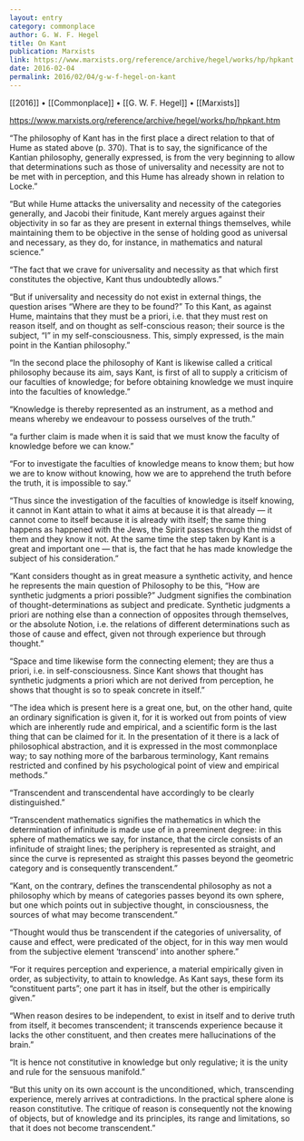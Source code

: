 ```yaml
---
layout: entry
category: commonplace
author: G. W. F. Hegel
title: On Kant
publication: Marxists
link: https://www.marxists.org/reference/archive/hegel/works/hp/hpkant.htm
date: 2016-02-04
permalink: 2016/02/04/g-w-f-hegel-on-kant
---
```


[[2016]] • [[Commonplace]] • [[G. W. F. Hegel]] • [[Marxists]]

https://www.marxists.org/reference/archive/hegel/works/hp/hpkant.htm

“The philosophy of Kant has in the first place a direct relation to that of Hume as stated above (p. 370). That is to say, the significance of the Kantian philosophy, generally expressed, is from the very beginning to allow that determinations such as those of universality and necessity are not to be met with in perception, and this Hume has already shown in relation to Locke.”


“But while Hume attacks the universality and necessity of the categories generally, and Jacobi their finitude, Kant merely argues against their objectivity in so far as they are present in external things themselves, while maintaining them to be objective in the sense of holding good as universal and necessary, as they do, for instance, in mathematics and natural science.”


“The fact that we crave for universality and necessity as that which first constitutes the objective, Kant thus undoubtedly allows.”


“But if universality and necessity do not exist in external things, the question arises “Where are they to be found?” To this Kant, as against Hume, maintains that they must be a priori, i.e. that they must rest on reason itself, and on thought as self-conscious reason; their source is the subject, “I” in my self-consciousness. This, simply expressed, is the main point in the Kantian philosophy.”


“In the second place the philosophy of Kant is likewise called a critical philosophy because its aim, says Kant, is first of all to supply a criticism of our faculties of knowledge; for before obtaining knowledge we must inquire into the faculties of knowledge.”


“Knowledge is thereby represented as an instrument, as a method and means whereby we endeavour to possess ourselves of the truth.”


“a further claim is made when it is said that we must know the faculty of knowledge before we can know.”


“For to investigate the faculties of knowledge means to know them; but how we are to know without knowing, how we are to apprehend the truth before the truth, it is impossible to say.”


“Thus since the investigation of the faculties of knowledge is itself knowing, it cannot in Kant attain to what it aims at because it is that already — it cannot come to itself because it is already with itself; the same thing happens as happened with the Jews, the Spirit passes through the midst of them and they know it not. At the same time the step taken by Kant is a great and important one — that is, the fact that he has made knowledge the subject of his consideration.”


“Kant considers thought as in great measure a synthetic activity, and hence he represents the main question of Philosophy to be this, “How are synthetic judgments a priori possible?” Judgment signifies the combination of thought-determinations as subject and predicate. Synthetic judgments a priori are nothing else than a connection of opposites through themselves, or the absolute Notion, i.e. the relations of different determinations such as those of cause and effect, given not through experience but through thought.”


“Space and time likewise form the connecting element; they are thus a priori, i.e. in self-consciousness. Since Kant shows that thought has synthetic judgments a priori which are not derived from perception, he shows that thought is so to speak concrete in itself.”


“The idea which is present here is a great one, but, on the other hand, quite an ordinary signification is given it, for it is worked out from points of view which are inherently rude and empirical, and a scientific form is the last thing that can be claimed for it. In the presentation of it there is a lack of philosophical abstraction, and it is expressed in the most commonplace way; to say nothing more of the barbarous terminology, Kant remains restricted and confined by his psychological point of view and empirical methods.”


“Transcendent and transcendental have accordingly to be clearly distinguished.”


“Transcendent mathematics signifies the mathematics in which the determination of infinitude is made use of in a preeminent degree: in this sphere of mathematics we say, for instance, that the circle consists of an infinitude of straight lines; the periphery is represented as straight, and since the curve is represented as straight this passes beyond the geometric category and is consequently transcendent.”


“Kant, on the contrary, defines the transcendental philosophy as not a philosophy which by means of categories passes beyond its own sphere, but one which points out in subjective thought, in consciousness, the sources of what may become transcendent.”


“Thought would thus be transcendent if the categories of universality, of cause and effect, were predicated of the object, for in this way men would from the subjective element ‘transcend’ into another sphere.”


“For it requires perception and experience, a material empirically given in order, as subjectivity, to attain to knowledge. As Kant says, these form its “constituent parts”; one part it has in itself, but the other is empirically given.”


“When reason desires to be independent, to exist in itself and to derive truth from itself, it becomes transcendent; it transcends experience because it lacks the other constituent, and then creates mere hallucinations of the brain.”


“It is hence not constitutive in knowledge but only regulative; it is the unity and rule for the sensuous manifold.”


“But this unity on its own account is the unconditioned, which, transcending experience, merely arrives at contradictions. In the practical sphere alone is reason constitutive. The critique of reason is consequently not the knowing of objects, but of knowledge and its principles, its range and limitations, so that it does not become transcendent.”

